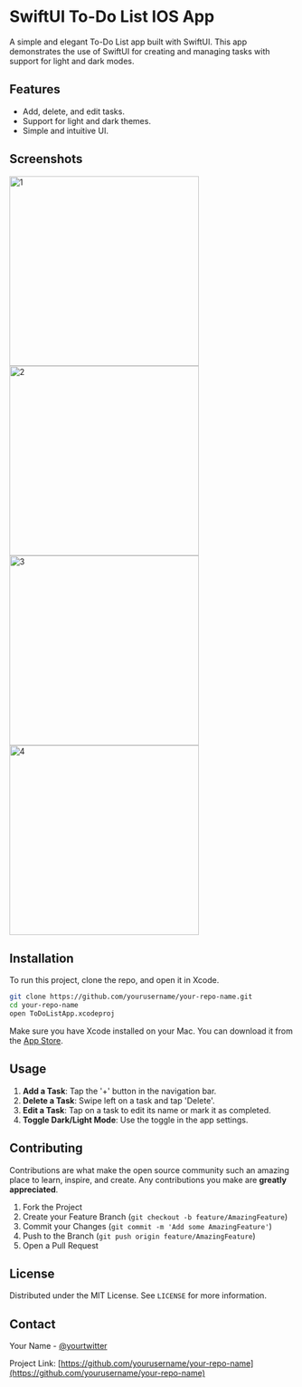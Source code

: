 # SwiftUI To-Do List IOS App

A simple and elegant To-Do List app built with SwiftUI. This app demonstrates the use of SwiftUI for creating and managing tasks with support for light and dark modes.

## Features

- Add, delete, and edit tasks.
- Support for light and dark themes.
- Simple and intuitive UI.

## Screenshots

<img width="335" alt="1" src="https://github.com/aavashism/ToDoList-IOS-app/assets/77792660/104b1462-018c-4988-9449-e77f6f8feb16">
<img width="335" alt="2" src="https://github.com/aavashism/ToDoList-IOS-app/assets/77792660/260eb55e-e91c-4855-aff9-ef5209bff5fb">
<img width="335" alt="3" src="https://github.com/aavashism/ToDoList-IOS-app/assets/77792660/50640b52-d5ed-4106-ba8f-7e9046666f8c">
<img width="335" alt="4" src="https://github.com/aavashism/ToDoList-IOS-app/assets/77792660/63a8a9f1-47b5-4632-8f0d-cbe9c6056882">


## Installation

To run this project, clone the repo, and open it in Xcode.

```bash
git clone https://github.com/yourusername/your-repo-name.git
cd your-repo-name
open ToDoListApp.xcodeproj
```

Make sure you have Xcode installed on your Mac. You can download it from the [App Store](https://apps.apple.com/app/xcode/id497799835).

## Usage

1. **Add a Task**: Tap the '+' button in the navigation bar.
2. **Delete a Task**: Swipe left on a task and tap 'Delete'.
3. **Edit a Task**: Tap on a task to edit its name or mark it as completed.
4. **Toggle Dark/Light Mode**: Use the toggle in the app settings.

## Contributing

Contributions are what make the open source community such an amazing place to learn, inspire, and create. Any contributions you make are **greatly appreciated**.

1. Fork the Project
2. Create your Feature Branch (`git checkout -b feature/AmazingFeature`)
3. Commit your Changes (`git commit -m 'Add some AmazingFeature'`)
4. Push to the Branch (`git push origin feature/AmazingFeature`)
5. Open a Pull Request

## License

Distributed under the MIT License. See `LICENSE` for more information.

## Contact

Your Name - [@yourtwitter](https://twitter.com/yourtwitter)

Project Link: [https://github.com/yourusername/your-repo-name](https://github.com/yourusername/your-repo-name)
